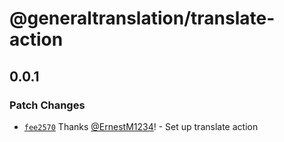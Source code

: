 # @generaltranslation/translate-action

## 0.0.1

### Patch Changes

- [`fee2570`](https://github.com/generaltranslation/translate/commit/fee25707984c4c06e20fdd4f9b8d7e810be62bf2) Thanks [@ErnestM1234](https://github.com/ErnestM1234)! - Set up translate action
